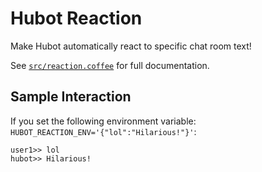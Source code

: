 # Hubot Reaction

Make Hubot automatically react to specific chat room text!

See [`src/reaction.coffee`](src/reaction.coffee) for full documentation.

## Sample Interaction

If you set the following environment variable: `HUBOT_REACTION_ENV='{"lol":"Hilarious!"}'`:

```
user1>> lol
hubot>> Hilarious!
```
